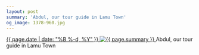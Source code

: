 ```yaml
---
layout: post
summary: 'Abdul, our tour guide in Lamu Town'
og_image: 1378-960.jpg
---
```


<p>
 <time>
  <a href="/1378">
   {{ page.date | date: "%B %-d, %Y" }}
  </a>
 </time>
 <a href="/1378">
  <img alt="{{ page.summary }}" data-taken="5/12/2021" sizes="(min-width: 700px) 50vw, calc(100vw - 2rem)" src="{{ site.assets_url }}/1378-480.jpg" srcset="{{ site.assets_url }}/1378-240.jpg 240w, {{ site.assets_url }}/1378-480.jpg 480w, {{ site.assets_url }}/1378-720.jpg 720w, {{ site.assets_url }}/1378-960.jpg 960w"/>
 </a>
 <span>
  Abdul, our tour guide in Lamu Town
 </span>
</p>
